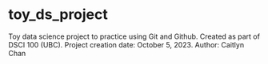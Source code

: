 # toy_ds_project
Toy data science project to practice using Git and Github. Created as part of DSCI 100 (UBC). 
Project creation date: October 5, 2023.
Author: Caitlyn Chan
